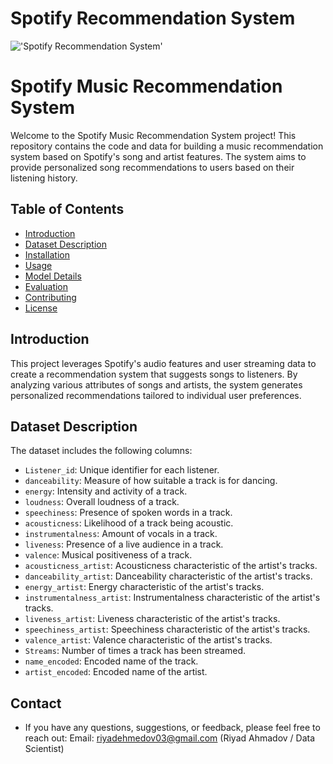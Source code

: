 # Spotify Recommendation System
!['Spotify Recommendation System'](https://useinsider.com/assets/media/2021/05/recommendation-systems-feature.png)

# Spotify Music Recommendation System

Welcome to the Spotify Music Recommendation System project! This repository contains the code and data for building a music recommendation system based on Spotify's song and artist features. The system aims to provide personalized song recommendations to users based on their listening history.

## Table of Contents

- [Introduction](#introduction)
- [Dataset Description](#dataset-description)
- [Installation](#installation)
- [Usage](#usage)
- [Model Details](#model-details)
- [Evaluation](#evaluation)
- [Contributing](#contributing)
- [License](#license)

## Introduction

This project leverages Spotify's audio features and user streaming data to create a recommendation system that suggests songs to listeners. By analyzing various attributes of songs and artists, the system generates personalized recommendations tailored to individual user preferences.

## Dataset Description

The dataset includes the following columns:

- `Listener_id`: Unique identifier for each listener.
- `danceability`: Measure of how suitable a track is for dancing.
- `energy`: Intensity and activity of a track.
- `loudness`: Overall loudness of a track.
- `speechiness`: Presence of spoken words in a track.
- `acousticness`: Likelihood of a track being acoustic.
- `instrumentalness`: Amount of vocals in a track.
- `liveness`: Presence of a live audience in a track.
- `valence`: Musical positiveness of a track.
- `acousticness_artist`: Acousticness characteristic of the artist's tracks.
- `danceability_artist`: Danceability characteristic of the artist's tracks.
- `energy_artist`: Energy characteristic of the artist's tracks.
- `instrumentalness_artist`: Instrumentalness characteristic of the artist's tracks.
- `liveness_artist`: Liveness characteristic of the artist's tracks.
- `speechiness_artist`: Speechiness characteristic of the artist's tracks.
- `valence_artist`: Valence characteristic of the artist's tracks.
- `Streams`: Number of times a track has been streamed.
- `name_encoded`: Encoded name of the track.
- `artist_encoded`: Encoded name of the artist.

## Contact
- If you have any questions, suggestions, or feedback, please feel free to reach out:
 Email: riyadehmedov03@gmail.com (Riyad Ahmadov / Data Scientist)




